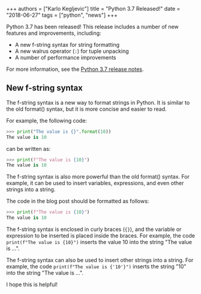 +++
authors = ["Karlo Kegljevic"]
title = "Python 3.7 Released!"
date = "2018-06-27"
tags = ["python", "news"]
+++

Python 3.7 has been released! This release includes a number of new features and improvements, including:

* A new f-string syntax for string formatting
* A new walrus operator (`:`) for tuple unpacking
* A number of performance improvements

For more information, see the [Python 3.7 release notes](https://docs.python.org/3/whatsnew/3.7.html).

## New f-string syntax

The f-string syntax is a new way to format strings in Python. It is similar to the old format() syntax, but it is more concise and easier to read.

For example, the following code:

```python
>>> print("The value is {}".format(10))
The value is 10
```

can be written as:

```python
>>> print(f"The value is {10}")
The value is 10
```

The f-string syntax is also more powerful than the old format() syntax. For example, it can be used to insert variables, expressions, and even other strings into a string.

The code in the blog post should be formatted as follows:

```python
>>> print(f"The value is {10}")
The value is 10
```


The f-string syntax is enclosed in curly braces (`{}`), and the variable or expression to be inserted is placed inside the braces. For example, the code `print(f"The value is {10}")` inserts the value 10 into the string "The value is ...".

The f-string syntax can also be used to insert other strings into a string. For example, the code `print(f"The value is {'10'}")` inserts the string "10" into the string "The value is ...".

I hope this is helpful!